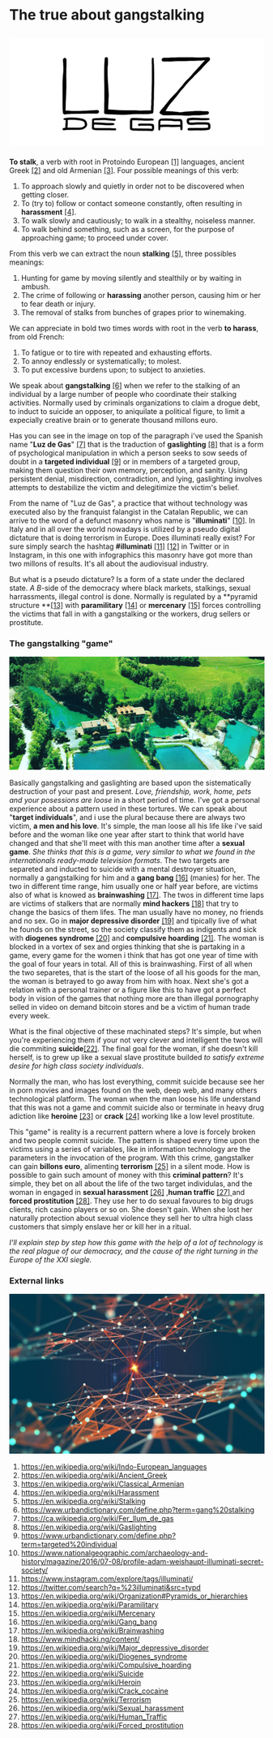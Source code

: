 # The true about gangstalking

## ![](luzdegas.jpg)

**To stalk**, a verb with root in Protoindo European [[1]](https://en.wikipedia.org/wiki/Indo-European_languages ) languages, ancient Greek [[2]](https://en.wikipedia.org/wiki/Ancient_Greek>) and old Armenian [[3]](https://en.wikipedia.org/wiki/Classical_Armenian). Four  possible meanings of this verb:

1. To approach slowly and quietly in order not to be discovered when getting closer.
2. To (try to) follow or contact someone constantly, often resulting in **harassment** [[4]](https://en.wikipedia.org/wiki/Harassment). 
3. To walk slowly and cautiously; to walk in a stealthy, noiseless manner. 
4. To walk behind something, such as a screen, for the purpose of approaching game; to proceed under cover.

From this verb we can extract the noun **stalking** [[5]](https://en.wikipedia.org/wiki/Stalking), three possibles meanings:

1. Hunting for game by moving silently and stealthily or by waiting in ambush.
2. The crime of following or **harassing** another person, causing him or her to fear death or injury.	
3. The removal of stalks from bunches of grapes prior to winemaking.

We can appreciate in bold two times words with root in the verb **to harass**, from old French:

1. To fatigue or to tire with repeated and exhausting efforts. 
2. To annoy endlessly or systematically; to molest. 
3. To put excessive burdens upon; to subject to anxieties. 

We speak about **gangstalking** [[6]](https://www.urbandictionary.com/define.php?term=gang%20stalking) when we refer to the stalking of an individual by a large number of people who coordinate their stalking activities. Normally used by criminals organizations to claim a drogue debt, to induct to suicide an opposer, to aniquilate a political figure, to limit a expecially creative brain or to generate thousand millons euro. 

Has you can see in the image on top of the paragraph i've used the Spanish name "**Luz de Gas**" [[7]](https://ca.wikipedia.org/wiki/Fer_llum_de_gas) that is the traduction of **gaslighting** [[8]](https://en.wikipedia.org/wiki/Gaslighting) that is a form of psychological manipulation in which a person seeks to sow seeds of doubt in a **targeted individual** [[9]](https://www.urbandictionary.com/define.php?term=targeted%20individual) or in members of a targeted group, making them question their own memory, perception, and sanity. Using persistent denial, misdirection, contradiction, and lying, gaslighting involves attempts to destabilize the victim and delegitimize the victim's belief. 

From the name of "Luz de Gas", a practice that without technology was executed also by the franquist falangist in the Catalan Republic, we can arrive to the word of a defunct masonry whos name is "**illuminati**" [[10]](https://www.nationalgeographic.com/archaeology-and-history/magazine/2016/07-08/profile-adam-weishaupt-illuminati-secret-society/). In Italy and in all over the world nowadays is utilized by a pseudo digital dictature that is doing terrorism in Europe. Does illuminati really exist? For sure simply search the hashtag **#illuminati** [[11]](https://www.instagram.com/explore/tags/illuminati/) [[12]](https://twitter.com/search?q=%23illuminati&src=typd) in Twitter or in Instagram, in this one with infographics this masonry have got more than two millons of results. It's all about the audiovisual industry.

But what is a pseudo dictature? Is a form of a state under the declared state. *A B*-side of the democracy where black markets, stalkings, sexual harrassments, illegal control is done. Normally is regulated by a **pyramid structure **[[13]](https://en.wikipedia.org/wiki/Organization#Pyramids_or_hierarchies) with **paramilitary** [[14]](https://en.wikipedia.org/wiki/Paramilitary) or **mercenary** [[15]](https://en.wikipedia.org/wiki/Mercenary) forces controlling the victims that fall in with a gangstalking or the workers, drug sellers or prostitute. 



### The gangstalking "game"



![](trote.jpg)

Basically gangstalking and gaslighting are based upon the sistematically destruction of your past and present. *Love, friendship, work, home, pets and your posessions are loose* in a short period of time. I've got a personal experience about a pattern used in these tortures. We can speak about "**target individuals**", and i use the plural because there are always two victim, **a men and his love**. It's simple, the man loose all his life like i've said before and the woman like one year after start to think that world have changed and that she'll meet with this man another time after a **sexual game**. *She thinks that this is a game, very similar to what we found in the internationals ready-made television formats*. The two targets are separeted and inducted to suicide with a mental destroyer situation, normally a gangstalking for him and a **gang bang** [[16]](https://en.wikipedia.org/wiki/Gang_bang) (manies) for her. The two in different time range, him usually one or half year before, are victims also of what is knowed as **brainwashing** [[17]](https://en.wikipedia.org/wiki/Brainwashing). The twos in different time laps are victims of stalkers that are normally **mind hackers** [[18]](https://www.gitbook.com/) that try to change the basics of them lifes. The man usually have no money, no friends and no sex. Go in **major depressive disorder** [[19]](https://en.wikipedia.org/wiki/Major_depressive_disorder) and tipically live of what he founds on the street, so the society classify them as indigents and sick with **diogenes syndrome** [[20]](https://en.wikipedia.org/wiki/Diogenes_syndrome) and **compulsive hoarding** [[21]](https://en.wikipedia.org/wiki/Compulsive_hoarding). The woman is blocked in a vortex of sex and orgies thinking that she is partaking in a game, every game for the women i think that has got one year of time with the goal of four years in total. All of this is brainwashing. First of all when the two separetes, that is the start of the loose of all his goods for the man, the woman is betrayed to go away from him with hoax. Next she's got a relation with a personal trainer or a figure like this to have got a perfect body in vision of the games that nothing more are than illegal pornography selled in video on demand bitcoin stores and be a victim of human trade every week. 

What is the final objective of these machinated steps? It's simple, but when you're experiencing them if your not very clever and intelligent the twos will die commiting **suicide**[[22]](https://en.wikipedia.org/wiki/Suicide). The final goal for the woman, if she doesn't kill herself, is to grew up like a sexual slave prostitute builded *to satisfy extreme desire for high class society individuals*. 

Normally the man, who has lost everything, commit suicide because  see her in porn movies and images found on the web, deep web, and many others technological platform. The woman when the man loose his life understand that this was not a game and commit suicide also or terminate in heavy drug adiction like **heroine** [[23]](https://en.wikipedia.org/wiki/Heroin) or **crack** [[24]](https://en.wikipedia.org/wiki/Crack_cocaine) working like a low level prostitute. 

This "game" is reality is a recurrent pattern where a love is forcely broken and two people commit suicide. The pattern is shaped every time upon the victims using a series of variables, like in information technology are the parameters in the invocation of the program. With this crime, gangstalker can gain **billons euro**, alimenting **terrorism** [[25]](https://en.wikipedia.org/wiki/Terrorism) in a silent mode. How is possible to gain such amount of money with this **criminal pattern**? It's simple, they bet on all about the life of the two target individulas, and the woman in engaged in  **sexual harassment** [[26]](https://en.wikipedia.org/wiki/Sexual_harassment) ,**human traffic** [[27] ](https://en.wikipedia.org/wiki/Human_Traffic)and **forced prostitution** [[28]](https://en.wikipedia.org/wiki/Forced_prostitution). They use her to do sexual favoures to big drugs clients, rich casino players or so on. She doesn't gain. When she lost her naturally protection about sexual violence they sell her to ultra high class customers that simply enslave her or kill her in a ritual.

*I'll explain step by step how this game with the help of a lot of technology is the real plague of our democracy, and the cause of the right turning in the Europe of the XXI siegle.*



### External links

![networking](1-intro_113_0.jpg)



1. https://en.wikipedia.org/wiki/Indo-European_languages 
2. https://en.wikipedia.org/wiki/Ancient_Greek
3. https://en.wikipedia.org/wiki/Classical_Armenian
4. <https://en.wikipedia.org/wiki/Harassment>
5. <https://en.wikipedia.org/wiki/Stalking>
6. https://www.urbandictionary.com/define.php?term=gang%20stalking
7. <https://ca.wikipedia.org/wiki/Fer_llum_de_gas>
8. <https://en.wikipedia.org/wiki/Gaslighting>
9. <https://www.urbandictionary.com/define.php?term=targeted%20individual>
10. <https://www.nationalgeographic.com/archaeology-and-history/magazine/2016/07-08/profile-adam-weishaupt-illuminati-secret-society/>
11. https://www.instagram.com/explore/tags/illuminati/
12. <https://twitter.com/search?q=%23illuminati&src=typd>
13. <https://en.wikipedia.org/wiki/Organization#Pyramids_or_hierarchies>
14. <https://en.wikipedia.org/wiki/Paramilitary>
15. <https://en.wikipedia.org/wiki/Mercenary>
16. <https://en.wikipedia.org/wiki/Gang_bang>
17. https://en.wikipedia.org/wiki/Brainwashing
18. <https://www.mindhacki.ng/content/>
19. <https://en.wikipedia.org/wiki/Major_depressive_disorder>
20. https://en.wikipedia.org/wiki/Diogenes_syndrome
21. https://en.wikipedia.org/wiki/Compulsive_hoarding
22. https://en.wikipedia.org/wiki/Suicide
23. https://en.wikipedia.org/wiki/Heroin
24. https://en.wikipedia.org/wiki/Crack_cocaine
25. https://en.wikipedia.org/wiki/Terrorism
26. <https://en.wikipedia.org/wiki/Sexual_harassment>
27. <https://en.wikipedia.org/wiki/Human_Traffic>
28. https://en.wikipedia.org/wiki/Forced_prostitution
